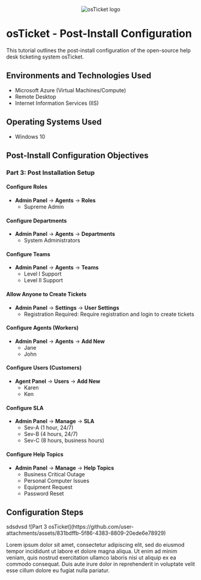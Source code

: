 <p align="center">
<img src="https://i.imgur.com/Clzj7Xs.png" alt="osTicket logo"/>
</p>

<h1>osTicket - Post-Install Configuration</h1>
This tutorial outlines the post-install configuration of the open-source help desk ticketing system osTicket.<br />


<h2>Environments and Technologies Used</h2>

- Microsoft Azure (Virtual Machines/Compute)
- Remote Desktop
- Internet Information Services (IIS)

<h2>Operating Systems Used </h2>

- Windows 10</b> 

<h2>Post-Install Configuration Objectives</h2>

### Part 3: Post Installation Setup

#### Configure Roles
- **Admin Panel** -> **Agents** -> **Roles**
  - Supreme Admin
#### Configure Departments
- **Admin Panel** -> **Agents** -> **Departments**
  - System Administrators
#### Configure Teams
- **Admin Panel** -> **Agents** -> **Teams**
  - Level I Support
  - Level II Support
#### Allow Anyone to Create Tickets
- **Admin Panel** -> **Settings** -> **User Settings**
  - Registration Required: Require registration and login to create tickets
#### Configure Agents (Workers)
- **Admin Panel** -> **Agents** -> **Add New**
  - Jane
  - John
#### Configure Users (Customers)
- **Agent Panel** -> **Users** -> **Add New**
  - Karen
  - Ken
#### Configure SLA
- **Admin Panel** -> **Manage** -> **SLA**
  - Sev-A (1 hour, 24/7)
  - Sev-B (4 hours, 24/7)
  - Sev-C (8 hours, business hours)
#### Configure Help Topics
- **Admin Panel** -> **Manage** -> **Help Topics**
  - Business Critical Outage
  - Personal Computer Issues
  - Equipment Request
  - Password Reset

<h2>Configuration Steps</h2>

<p>
sdsdvsd
![Part 3 osTicket](https://github.com/user-attachments/assets/831bdffb-5f86-4383-8809-20ede6e78929)
  
</p>
<p>
Lorem ipsum dolor sit amet, consectetur adipiscing elit, sed do eiusmod tempor incididunt ut labore et dolore magna aliqua. Ut enim ad minim veniam, quis nostrud exercitation ullamco laboris nisi ut aliquip ex ea commodo consequat. Duis aute irure dolor in reprehenderit in voluptate velit esse cillum dolore eu fugiat nulla pariatur.
</p>
<br />



